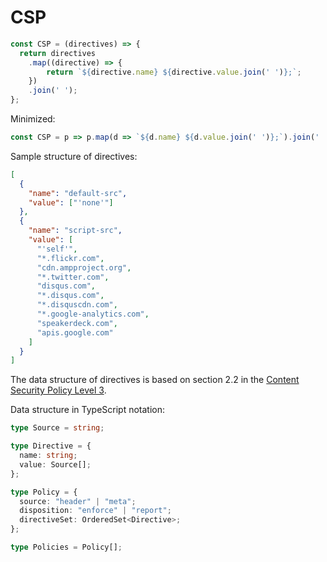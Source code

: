 # CSP


```javascript
const CSP = (directives) => {
  return directives
    .map((directive) => {
    	return `${directive.name} ${directive.value.join(' ')};`;
    })
    .join(' ');
};
```

Minimized:

```javascript
const CSP = p => p.map(d => `${d.name} ${d.value.join(' ')};`).join(' ');
```

Sample structure of directives:

```json
[
  {
    "name": "default-src",
    "value": ["'none'"]
  },
  {
    "name": "script-src",
    "value": [
      "'self'",
      "*.flickr.com",
      "cdn.ampproject.org",
      "*.twitter.com",
      "disqus.com",
      "*.disqus.com",
      "*.disquscdn.com",
      "*.google-analytics.com",
      "speakerdeck.com",
      "apis.google.com"
    ]
  }
]

```

The data structure of directives is based on section 2.2 in the [Content Security Policy Level 3][p].

Data structure in TypeScript notation:

```typescript
type Source = string;

type Directive = {
  name: string;
  value: Source[];
};

type Policy = {
  source: "header" | "meta";
  disposition: "enforce" | "report";
  directiveSet: OrderedSet<Directive>;
};

type Policies = Policy[];
```

[g]:https://w3c.github.io/webappsec-csp/#framework-policy
[p]:https://github.com/google/csp-evaluator/blob/master/csp.ts

